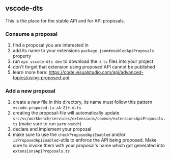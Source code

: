 
## vscode-dts

This is the place for the stable API and for API proposals.


### Consume a proposal

1. find a proposal you are interested in
1. add its name to your extensions `package.json#enabledApiProposals` property
1. run `npx vscode-dts dev` to download the `d.ts` files into your project
1. don't forget that extension using proposed API cannot be published
1. learn more here: https://code.visualstudio.com/api/advanced-topics/using-proposed-api

### Add a new proposal

1. create a _new_ file in this directory, its name must follow this pattern `vscode.proposed.[a-zA-Z]+.d.ts`
1. creating the proposal-file will automatically update `src/vs/workbench/services/extensions/common/extensionsApiProposals.ts` (make sure to run `yarn watch`)
1. declare and implement your proposal
1. make sure to use the `checkProposedApiEnabled` and/or `isProposedApiEnabled`-utils to enforce the API being proposed. Make sure to invoke them with your proposal's name which got generated into `extensionsApiProposals.ts`
